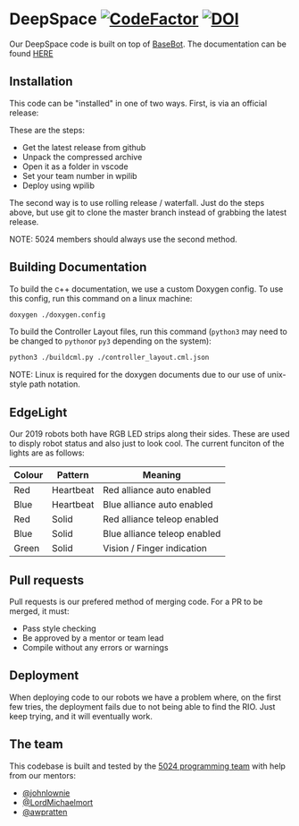 # DeepSpace [![CodeFactor](https://www.codefactor.io/repository/github/frc5024/deepspace/badge)](https://www.codefactor.io/repository/github/frc5024/deepspace) [![DOI](https://zenodo.org/badge/162623857.svg)](https://zenodo.org/badge/latestdoi/162623857)

Our DeepSpace code is built on top of [BaseBot](https://github.com/frc5024/basebot). The documentation can be found [HERE](https://frc5024.github.io/DeepSpace/)

## Installation
This code can be "installed" in one of two ways. First, is via an official release:

These are the steps:
 - Get the latest release from github
 - Unpack the compressed archive
 - Open it as a folder in vscode
 - Set your team number in wpilib
 - Deploy using wpilib

The second way is to use rolling release / waterfall. Just do the steps above, but use git to clone the master branch instead of grabbing the latest release.

NOTE: 5024 members should always use the second method.

## Building Documentation
To build the c++ documentation, we use a custom Doxygen config. To use this config, run this command on a linux machine:
```sh
doxygen ./doxygen.config
```

To build the Controller Layout files, run this command (`python3` may need to be changed to `python`or `py3` depending on the system):
```sh
python3 ./buildcml.py ./controller_layout.cml.json
```

NOTE: Linux is required for the doxygen documents due to our use of unix-style path notation.

## EdgeLight
Our 2019 robots both have RGB LED strips along their sides. These are used to disply robot status and also just to look cool. The current funciton of the lights are as follows:

| Colour | Pattern | Meaning |
| -- | -- | -- |
| Red | Heartbeat | Red alliance auto enabled |
| Blue | Heartbeat | Blue alliance auto enabled |
| Red | Solid | Red alliance teleop enabled |
| Blue | Solid | Blue alliance teleop enabled |
| Green | Solid | Vision / Finger indication |


## Pull requests
Pull requests is our prefered method of merging code. For a PR to be merged, it must:
 - Pass style checking
 - Be approved by a mentor or team lead
 - Compile without any errors or warnings

## Deployment
When deploying code to our robots we have a problem where, on the first few tries, the deployment fails due to not being able to find the RIO. Just keep trying, and it will eventually work.

## The team
This codebase is built and tested by the [5024 programming team](https://github.com/frc5024) with help from our mentors:
 - [@johnlownie](https://github.com/johnlownie)
 - [@LordMichaelmort](https://github.com/LordMichaelmort)
 - [@awpratten](https://github.com/awpratten)